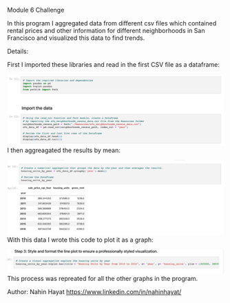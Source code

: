 Module 6 Challenge

In this program I aggregated data from different csv files which contained rental prices and other information for different neighborhoods in San Francisco and visualized this data to find trends. 

Details:

First I imported these libraries and read in the first CSV file as a dataframe:

![screenshot1](https://github.com/nahinhayat/Module6Challenge/blob/main/screenshots/Screen%20Shot%202023-03-29%20at%2010.03.35%20PM.png)
I then aggreagated the results by mean:


![screenshot2](https://github.com/nahinhayat/Module6Challenge/blob/main/screenshots/Screen%20Shot%202023-03-29%20at%2010.08.50%20PM.png)
With this data I wrote this code to plot it as a graph:

![screenshot3](https://github.com/nahinhayat/Module6Challenge/blob/main/screenshots/Screen%20Shot%202023-03-29%20at%2010.10.48%20PM.png)
This process was repreated for all the other graphs in the program.


Author: Nahin Hayat https://www.linkedin.com/in/nahinhayat/